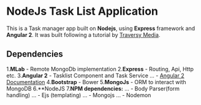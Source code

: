 # NodeJs Task List Application

This is a Task manager app built on **Nodejs**, using **Express** framework and
**Angular 2**. It was built following a tutorial by [Traversy Media](https://traversymedia.com). 
## Dependencies
1.**MLab** - Remote MongoDb implementation
2.**Express** - Routing, Api, Http etc.
3.**Angular 2** - Tasklist Component and Task Service
... - [Angular 2 Documentation](https://web.archive.org/web/20161011223739/https://angular.io/docs/ts/latest/quickstart.html)
4.**Bootstrap** - Bower
5.**MongoJs** - ORM to interact with MongoDB
6.**NodeJS
7.**NPM dependencies:**
... - Body Parser(form handling)
... - Ejs (templating)
... - Mongojs
... - Nodemon




